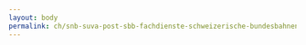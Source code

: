 ```yaml
---
layout: body
permalink: ch/snb-suva-post-sbb-fachdienste-schweizerische-bundesbahnen-konzernleitung-human-resources/
---
```


